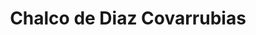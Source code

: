 ---
title: Chalco de Diaz Covarrubias
url: /chalco-de-diaz-covarrubias/
latitude: 19.28
longitude: -98.89
---